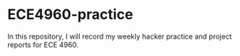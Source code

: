 # ECE4960-practice
In this repository, I will record my weekly hacker practice and project reports for ECE 4960.
